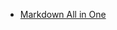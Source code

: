 - [Markdown All in One](https://marketplace.visualstudio.com/items?itemName=yzhang.markdown-all-in-one)
